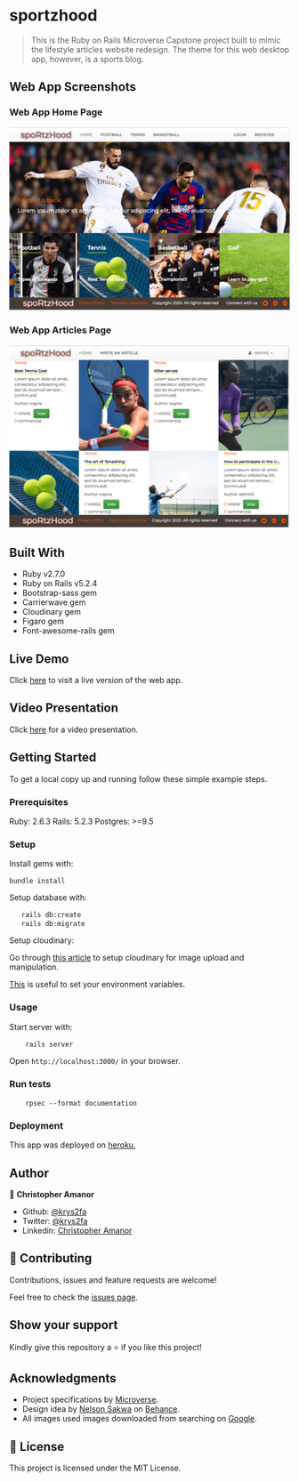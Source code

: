 # sportzhood

> This is the Ruby on Rails Microverse Capstone project built to mimic the lifestyle articles website redesign. The theme for this web desktop app, however, is a sports blog.

## Web App Screenshots

### Web App Home Page
![](app/assets/images/app_screenshot.png)

### Web App Articles Page
![](app/assets/images/app_screenshot2.png)

## Built With

- Ruby v2.7.0
- Ruby on Rails v5.2.4
- Bootstrap-sass gem
- Carrierwave gem
- Cloudinary gem
- Figaro gem
- Font-awesome-rails gem

## Live Demo

Click [here](https://sportzhood.herokuapp.com/) to visit a live version of the web app.

## Video Presentation

Click [here]() for a video presentation.

## Getting Started

To get a local copy up and running follow these simple example steps.

### Prerequisites

Ruby: 2.6.3
Rails: 5.2.3
Postgres: >=9.5

### Setup

Install gems with:

```
bundle install
```

Setup database with:

```
   rails db:create
   rails db:migrate
```

Setup cloudinary:

Go through [this article](https://cloudinary.com/documentation/rails_integration) to setup cloudinary for image upload and manipulation.

[This](http://railsapps.github.io/rails-environment-variables.html) is useful to set your environment variables.

### Usage

Start server with:

```
    rails server
```

Open `http://localhost:3000/` in your browser.

### Run tests

```
    rpsec --format documentation
```

### Deployment

This app was deployed on [heroku.](https://www.google.com/url?sa=t&rct=j&q=&esrc=s&source=web&cd=&cad=rja&uact=8&ved=2ahUKEwjGkq6A4c7qAhVyt3EKHYKfAOwQFjAAegQIARAC&url=https%3A%2F%2Fwww.heroku.com%2F&usg=AOvVaw1V4lhSv6mb_lZj6UUCUXpS)

## Author

👤 **Christopher Amanor**

- Github: [@krys2fa](https://github.com/krys2fa)
- Twitter: [@krys2fa](https://twitter.com/krys2fa)
- Linkedin: [Christopher Amanor](https://www.linkedin.com/in/christopher-amanor/)

## 🤝 Contributing

Contributions, issues and feature requests are welcome!

Feel free to check the [issues page](issues/).

## Show your support

Kindly give this repository a ⭐️ if you like this project!

## Acknowledgments

- Project specifications by [Microverse](https://www.microverse.org).
- Design idea by [Nelson Sakwa](https://www.behance.net/sakwadesignstudio) on [Behance](https://www.behance.net/sakwadesignstudio).
- All images used images downloaded from searching on [Google](https://www.google.com).

## 📝 License

This project is licensed under the MIT License.
